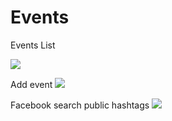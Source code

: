 Events
======
Events List

![](http://storage5.static.itmages.com/i/14/0910/h_1410363040_9760566_c19900ae67.png)

Add event
![](http://storage9.static.itmages.com/i/14/0910/h_1410362929_5813769_bfe2367dcf.png)

Facebook search public hashtags
![](http://storage8.static.itmages.com/i/14/0910/h_1410363136_1686322_9b21ce9d53.png)